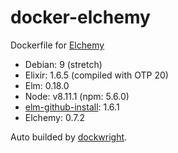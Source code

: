 # docker-elchemy

Dockerfile for [Elchemy](https://github.com/wende/elchemy)

- Debian: 9 (stretch)
- Elixir: 1.6.5 (compiled with OTP 20)
- Elm: 0.18.0
- Node: v8.11.1 (npm: 5.6.0)
- [elm-github-install](https://github.com/gdotdesign/elm-github-install): 1.6.1
- Elchemy: 0.7.2

Auto builded by [dockwright](https://github.com/matsubara0507/dockwright).
